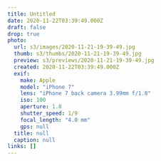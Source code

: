 ```yaml
---
title: Untitled
date: 2020-11-22T03:39:49.000Z
draft: false
drop: true
photo:
  url: s3/images/2020-11-21-19-39-49.jpg
  thumb: s3/thumbs/2020-11-21-19-39-49.jpg
  preview: s3/previews/2020-11-21-19-39-49.jpg
  created: 2020-11-22T03:39:49.000Z
  exif:
    make: Apple
    model: "iPhone 7"
    lens: "iPhone 7 back camera 3.99mm f/1.8"
    iso: 100
    aperture: 1.8
    shutter_speed: 1/9
    focal_length: "4.0 mm"
    gps: null
  title: null
  caption: null
links: []
---
```

